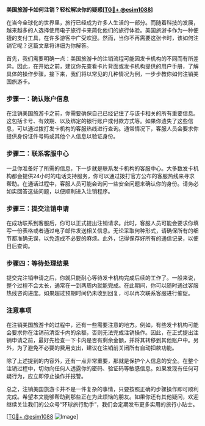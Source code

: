 **美国旅游卡如何注销？轻松解决你的疑惑[[TG💪+ @esim1088](https://t.me/s/esim1088)]**

在当今全球化的世界里，旅行已经成为许多人生活的一部分。而随着科技的发展，越来越多的人选择使用电子旅行卡来简化他们的旅行体验。美国旅游卡作为一种便捷的支付工具，在许多游客中广受欢迎。然而，当你不再需要这张卡时，该如何注销它呢？这篇文章将详细为你解答。

首先，我们需要明确一点：美国旅游卡的注销流程可能因发卡机构的不同而有所差异。因此，在开始之前，建议你先查看卡片背面或发卡机构提供的用户手册，了解具体的操作步骤。接下来，我们将以常见的几种情况为例，一步步教你如何注销美国旅游卡。

### 步骤一：确认账户信息

在注销美国旅游卡之前，你需要确保自己已经记住了与该卡相关的所有重要信息。这包括卡号、有效期、以及绑定的银行账户或付款方式等。如果你遗失了这些信息，可以通过拨打发卡机构的客服热线进行查询。通常情况下，客服人员会要求你提供身份证件号码或其他个人信息以验证身份。

### 步骤二：联系客服中心

一旦你准备好了所需的信息，下一步就是联系发卡机构的客服中心。大多数发卡机构都会提供24小时的电话支持服务，你可以通过拨打官方公布的客服热线来寻求帮助。在通话过程中，客服人员可能会询问一些安全问题来确认你的身份。请务必如实回答这些问题，以便顺利进入注销程序。

### 步骤三：提交注销申请

在成功联系到客服后，你可以正式提出注销请求。此时，客服人员可能会要求你填写一份表格或者通过电子邮件发送相关信息。无论采取何种形式，请确保所有的细节都准确无误，以免造成不必要的麻烦。此外，记得保存好所有的通信记录，以便日后查询。

### 步骤四：等待处理结果

提交完注销申请之后，你就只能耐心等待发卡机构完成后续的工作了。一般来说，整个过程不会太长，通常在一到两周内就能完成。在此期间，你可以随时通过客服热线咨询进度。如果超过预期时间仍未收到回复，可以再次联系客服进行催促。

### 注意事项

在注销美国旅游卡的过程中，还有一些需要注意的地方。例如，有些发卡机构可能会要求你在注销前清空卡内的余额，否则无法完成注销操作。因此，在正式提出注销申请之前，最好先检查一下卡内是否有剩余金额，并将其转移到其他账户中。另外，为了避免不必要的费用支出，建议在注销前关闭所有自动扣款功能。

除了上述提到的内容外，还有一点非常重要，那就是保护个人信息的安全。在整个注销过程中，切勿向任何人透露你的密码、验证码等敏感信息。如果发现有任何可疑行为，应立即停止操作并报警。

总之，注销美国旅游卡并不是一件复杂的事情，只要按照正确的步骤操作即可顺利完成。希望本文能够帮助到那些正在为此烦恼的朋友。如果你还有其他疑问，欢迎继续关注我们的公众号“环球旅行助手”，我们会定期发布更多实用的旅行小贴士。

[[TG💪+ @esim1088](https://t.me/s/esim1088) ![Image](https://i.postimg.cc/4NQfJmqS/Snipaste-2025-05-13-00-14-12.png)]